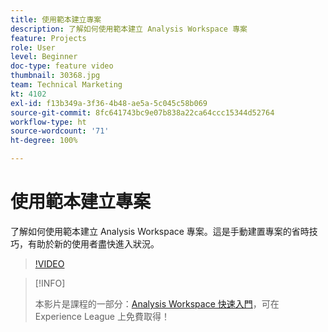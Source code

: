 ```yaml
---
title: 使用範本建立專案
description: 了解如何使用範本建立 Analysis Workspace 專案
feature: Projects
role: User
level: Beginner
doc-type: feature video
thumbnail: 30368.jpg
team: Technical Marketing
kt: 4102
exl-id: f13b349a-3f36-4b48-ae5a-5c045c58b069
source-git-commit: 8fc641743bc9e07b838a22ca64ccc15344d52764
workflow-type: ht
source-wordcount: '71'
ht-degree: 100%

---
```


# 使用範本建立專案

了解如何使用範本建立 Analysis Workspace 專案。這是手動建置專案的省時技巧，有助於新的使用者盡快進入狀況。

>[!VIDEO](https://video.tv.adobe.com/v/30368/?quality=12&learn=on)

>[!INFO]
>
> 本影片是課程的一部分：[Analysis Workspace 快速入門](https://experienceleague.adobe.com/?recommended=Analytics-U-1-2020.1.workspace)，可在 Experience League 上免費取得！